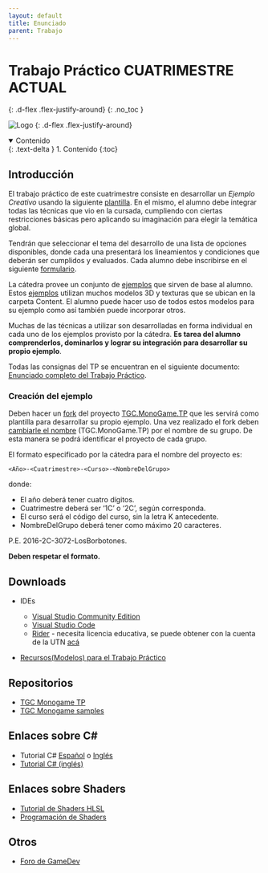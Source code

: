 ```yaml
---
layout: default
title: Enunciado
parent: Trabajo
---
```


# Trabajo Práctico CUATRIMESTRE ACTUAL
{: .d-flex .flex-justify-around}
{: .no_toc }

![Logo](/images/robotgc.png)
{: .d-flex .flex-justify-around}

<details open markdown="block">
  <summary>
    Contenido
  </summary>
  {: .text-delta }
1. Contenido
{:toc}
</details>

## Introducción

El trabajo práctico de este cuatrimestre consiste en desarrollar un _Ejemplo Creativo_ usando la siguiente [plantilla](https://github.com/tgc-utn/tgc-monogame-tp). En el mismo, el alumno debe integrar todas las técnicas que vio en la cursada, cumpliendo con ciertas restricciones básicas pero aplicando su imaginación para elegir la temática global.

Tendrán que seleccionar el tema del desarrollo de una lista de opciones disponibles, donde cada una presentará los lineamientos y condiciones que deberán ser cumplidos y evaluados. Cada alumno debe inscribirse en el siguiente [formulario](https://docs.google.com/forms/d/e/1FAIpQLScBzqcmqcy5w6Rei-6CrZi4STqx6YGsxmVHTDHhz312n_B_zw/viewform?usp=sf_link).

La cátedra provee un conjunto de [ejemplos](https://github.com/tgc-utn/tgc-monogame-samples) que sirven de base al alumno. Estos [ejemplos](https://github.com/tgc-utn/tgc-monogame-samples) utilizan muchos modelos 3D y texturas que se ubican en la carpeta Content. El alumno puede hacer uso de todos estos modelos para su ejemplo como así también puede incorporar otros.

Muchas de las técnicas a utilizar son desarrolladas en forma individual en cada uno de los ejemplos provisto por la cátedra. **Es tarea del alumno comprenderlos, dominarlos y lograr su integración para desarrollar su propio ejemplo**.

Todas las consignas del TP se encuentran en el siguiente documento: [Enunciado completo del Trabajo Práctico](https://docs.google.com/document/d/1R9nnQYHihX_bXz55AWbHuvmFl8olRc1Jlz7njMbOlYg/).

### Creación del ejemplo

Deben hacer un [fork](https://docs.github.com/en/get-started/quickstart/contributing-to-projects) del proyecto [TGC.MonoGame.TP](https://github.com/tgc-utn/tgc-monogame-tp) que les servirá como plantilla para desarrollar su propio ejemplo. Una vez realizado el fork deben [cambiarle el nombre](https://docs.github.com/en/repositories/creating-and-managing-repositories/renaming-a-repository) (TGC.MonoGame.TP) por el nombre de su grupo. De esta manera se podrá identificar el proyecto de cada grupo.

El formato especificado por la cátedra para el nombre del proyecto es:

`<Año>-<Cuatrimestre>-<Curso>-<NombreDelGrupo>`

donde:

- El año deberá tener cuatro dígitos.
- Cuatrimestre deberá ser ‘1C’ o ‘2C’, según corresponda.
- El curso será el código del curso, sin la letra K antecedente.
- NombreDelGrupo deberá tener como máximo 20 caracteres.

P.E. 2016-2C-3072-LosBorbotones.

**Deben respetar el formato.**

## Downloads

- IDEs

  - [Visual Studio Community Edition](https://visualstudio.microsoft.com/vs/community/)
  - [Visual Studio Code](https://code.visualstudio.com/)
  - [Rider](https://www.jetbrains.com/rider/) - necesita licencia educativa, se puede obtener con la cuenta de la UTN [acá](https://www.jetbrains.com/es-es/community/education/)

- [Recursos(Modelos) para el Trabajo Práctico](https://drive.google.com/file/d/1Bozc54T9piu2Zu8gtkL3YkKDO07BQMf5/view)

## Repositorios

- [TGC Monogame TP](https://github.com/tgc-utn/tgc-monogame-tp)
- [TGC Monogame samples](https://github.com/tgc-utn/tgc-monogame-samples)

## Enlaces sobre C#

- Tutorial C# [Español](https://docs.microsoft.com/es-es/dotnet/csharp/tour-of-csharp/tutorials/) o [Inglés](https://docs.microsoft.com/en-us/dotnet/csharp/tour-of-csharp/tutorials/)
- [Tutorial C# (inglés)](http://www.java2s.com/Tutorial/CSharp/CatalogCSharp.htm)

## Enlaces sobre Shaders

- [Tutorial de Shaders HLSL](http://rbwhitaker.wikidot.com/hlsl-tutorials)
- [Programación de Shaders](https://docs.microsoft.com/es-es/windows/desktop/direct3dhlsl/dx-graphics-hlsl-writing-shaders-9)

## Otros

- [Foro de GameDev](https://www.gamedev.net/)
